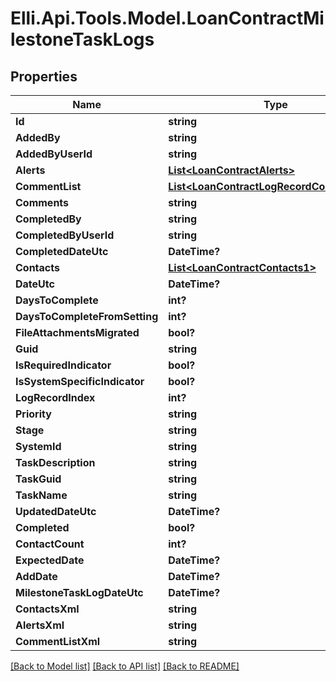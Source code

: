# Elli.Api.Tools.Model.LoanContractMilestoneTaskLogs
## Properties

Name | Type | Description | Notes
------------ | ------------- | ------------- | -------------
**Id** | **string** |  | [optional] 
**AddedBy** | **string** |  | [optional] 
**AddedByUserId** | **string** |  | [optional] 
**Alerts** | [**List&lt;LoanContractAlerts&gt;**](LoanContractAlerts.md) |  | [optional] 
**CommentList** | [**List&lt;LoanContractLogRecordCommentList&gt;**](LoanContractLogRecordCommentList.md) |  | [optional] 
**Comments** | **string** |  | [optional] 
**CompletedBy** | **string** |  | [optional] 
**CompletedByUserId** | **string** |  | [optional] 
**CompletedDateUtc** | **DateTime?** |  | [optional] 
**Contacts** | [**List&lt;LoanContractContacts1&gt;**](LoanContractContacts1.md) |  | [optional] 
**DateUtc** | **DateTime?** |  | [optional] 
**DaysToComplete** | **int?** |  | [optional] 
**DaysToCompleteFromSetting** | **int?** |  | [optional] 
**FileAttachmentsMigrated** | **bool?** |  | [optional] 
**Guid** | **string** |  | [optional] 
**IsRequiredIndicator** | **bool?** |  | [optional] 
**IsSystemSpecificIndicator** | **bool?** |  | [optional] 
**LogRecordIndex** | **int?** |  | [optional] 
**Priority** | **string** |  | [optional] 
**Stage** | **string** |  | [optional] 
**SystemId** | **string** |  | [optional] 
**TaskDescription** | **string** |  | [optional] 
**TaskGuid** | **string** |  | [optional] 
**TaskName** | **string** |  | [optional] 
**UpdatedDateUtc** | **DateTime?** |  | [optional] 
**Completed** | **bool?** |  | [optional] 
**ContactCount** | **int?** |  | [optional] 
**ExpectedDate** | **DateTime?** |  | [optional] 
**AddDate** | **DateTime?** |  | [optional] 
**MilestoneTaskLogDateUtc** | **DateTime?** |  | [optional] 
**ContactsXml** | **string** |  | [optional] 
**AlertsXml** | **string** |  | [optional] 
**CommentListXml** | **string** |  | [optional] 

[[Back to Model list]](../README.md#documentation-for-models) [[Back to API list]](../README.md#documentation-for-api-endpoints) [[Back to README]](../README.md)

